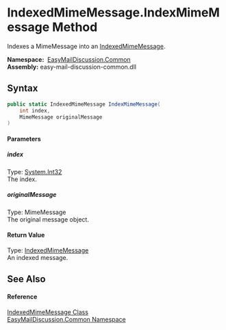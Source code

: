 IndexedMimeMessage.IndexMimeMessage Method
==========================================
Indexes a MimeMessage into an [IndexedMimeMessage][1].

  **Namespace:**  [EasyMailDiscussion.Common][2]  
  **Assembly:** easy-mail-discussion-common.dll

Syntax
------

```csharp
public static IndexedMimeMessage IndexMimeMessage(
	int index,
	MimeMessage originalMessage
)
```

#### Parameters

##### *index*
Type: [System.Int32][3]  
 The index.

##### *originalMessage*
Type: MimeMessage  
 The original message object.

#### Return Value
Type: [IndexedMimeMessage][1]  
 An indexed message. 

See Also
--------

#### Reference
[IndexedMimeMessage Class][1]  
[EasyMailDiscussion.Common Namespace][2]  

[1]: README.md
[2]: ../README.md
[3]: https://docs.microsoft.com/dotnet/api/system.int32